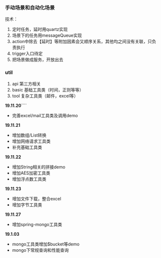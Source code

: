 ### 手动场景和自动化场景

技术：
1. 定时任务，延时用quartz实现
2. 场景下的任务用messageQueue实现 
3. action中除去【延时】等附加因素会又顺序关系，其他均之间没有关联，只负责执行
4. trigger入口待定
5. 把场景做成服务，开放出去


### util

1. api 第三方相关
2. basic 基础工具类（时间，正则等等）
3. tool 复杂工具类（邮件，excel等）


**19.11.20**````
- 完善excel/mail工具类及调用demo

**19.11.21** 
- 增加数组/List转换
- 增加网络请求工具类
- 补充基础工具类

**19.11.22**
- 增加String相关的拼接demo
- 增加AES加密工具类
- 增加浮点数工具类

**19.11.23**
- 增加文件下载，整合excel
- 增加字节工具类

**19.11.27**
- 增加spring-mongo工具类

**19.1.03**
- mongo工具类增加$bucket等demo
- mongo下常规查询和性能查询
